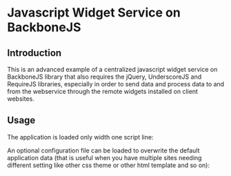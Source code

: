 Javascript Widget Service on BackboneJS
=======================================

Introduction
------------

This is an advanced example of a centralized javascript widget service on BackboneJS library
that also requires the jQuery, UnderscoreJS and RequireJS libraries, especially in order to
send data and process data to and from the webservice through the remote widgets installed on
client websites.

Usage
-----

The application is loaded only width one script line:

<script data-main="/js/application/index.js" src="/js/libs/require/require.min.js"></script>

An optional configuration file can be loaded to overwrite the default application data
(that is useful when you have multiple sites needing different setting like other css theme
or other html template and so on):

